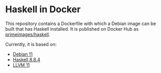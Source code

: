 # Haskell in Docker

This repository contains a Dockerfile with which a Debian image can be built that has Haskell installed. 
It is published on Docker Hub as [primeimages/haskell](https://hub.docker.com/repository/docker/primeimages/haskell).

Currently, it is based on:
* [Debian 11](https://www.debian.org/News/2021/20210814)
* [Haskell 8.8.4](https://www.haskell.org/ghc/download_ghc_8_8_4.html)
* [LLVM 11](https://releases.llvm.org/download.html#11.0.1)
